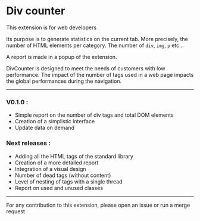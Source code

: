 # Div counter

This extension is for web developers

Its purpose is to generate statistics on the current tab. 
More precisely, the number of HTML elements per category. The number of ```div```, ```img```, ```p``` etc...

A report is made in a popup of the extension.

DivCounter is designed to meet the needs of customers with low performance. The impact of the number of tags used in a web page impacts the global performances during the navigation.

----

### V0.1.0 :

* Simple report on the number of div tags and total DOM elements
* Creation of a simplistic interface
* Update data on demand

### Next releases :

* Adding all the HTML tags of the standard library
* Creation of a more detailed report
* Integration of a visual design
* Number of dead tags (without content)
* Level of nesting of tags with a single thread
* Report on used and unused classes

----

For any contribution to this extension, please open an issue or run a merge request
